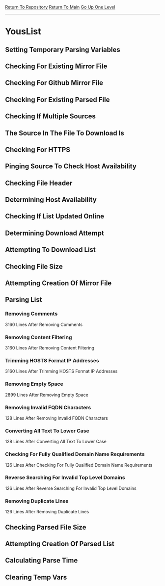 [Return To Repository](https://github.com/deathbybandaid/piholeparser/)
[Return To Main](https://github.com/deathbybandaid/piholeparser/blob/master/RecentRunLogs/Mainlog.md)
[Go Up One Level](https://github.com/deathbybandaid/piholeparser/blob/master/RecentRunLogs/TopLevelScripts/30-Processing-Blacklists.md)
____________________________________
# YousList
## Setting Temporary Parsing Variables
## Checking For Existing Mirror File
## Checking For Github Mirror File
## Checking For Existing Parsed File
## Checking If Multiple Sources
## The Source In The File To Download Is
## Checking For HTTPS
## Pinging Source To Check Host Availability
## Checking File Header
## Determining Host Availability
## Checking If List Updated Online
## Determining Download Attempt
## Attempting To Download List
## Checking File Size
## Attempting Creation Of Mirror File
## Parsing List
### Removing Comments
3160 Lines After Removing Comments
### Removing Content Filtering
3160 Lines After Removing Content Filtering
### Trimming HOSTS Format IP Addresses
3160 Lines After Trimming HOSTS Format IP Addresses
### Removing Empty Space
2899 Lines After Removing Empty Space
### Removing Invalid FQDN Characters
128 Lines After Removing Invalid FQDN Characters
### Converting All Text To Lower Case
128 Lines After Converting All Text To Lower Case
### Checking For Fully Qualified Domain Name Requirements
126 Lines After Checking For Fully Qualified Domain Name Requirements
### Reverse Searching For Invalid Top Level Domains
126 Lines After Reverse Searching For Invalid Top Level Domains
### Removing Duplicate Lines
126 Lines After Removing Duplicate Lines
## Checking Parsed File Size
## Attempting Creation Of Parsed List
## Calculating Parse Time
## Clearing Temp Vars
